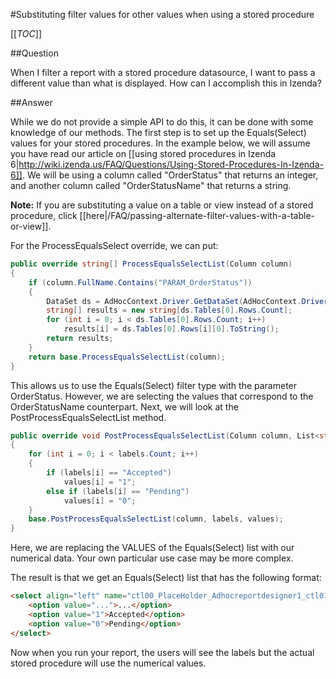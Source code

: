 #Substituting filter values for other values when using a stored procedure

[[_TOC_]]

##Question

When I filter a report with a stored procedure datasource, I want to pass a different value than what is displayed. How can I accomplish this in Izenda?

##Answer

While we do not provide a simple API to do this, it can be done with some knowledge of our methods. The first step is to set up the Equals(Select) values for your stored procedures. In the example below, we will assume you have read our article on [[using stored procedures in Izenda 6|http://wiki.izenda.us/FAQ/Questions/Using-Stored-Procedures-In-Izenda-6]]. We will be using a column called "OrderStatus" that returns an integer, and another column called "OrderStatusName" that returns a string.

**Note:** If you are substituting a value on a table or view instead of a stored procedure, click [[here|/FAQ/passing-alternate-filter-values-with-a-table-or-view]].

For the ProcessEqualsSelect override, we can put:

```csharp
public override string[] ProcessEqualsSelectList(Column column)
{
    if (column.FullName.Contains("PARAM_OrderStatus"))
    {
        DataSet ds = AdHocContext.Driver.GetDataSet(AdHocContext.Driver.CreateCommand("SELECT DISTINCT OrderStatusName FROM [Orders]"));
        string[] results = new string[ds.Tables[0].Rows.Count];
        for (int i = 0; i < ds.Tables[0].Rows.Count; i++)
            results[i] = ds.Tables[0].Rows[i][0].ToString();
        return results;
    }
    return base.ProcessEqualsSelectList(column);
}
```

This allows us to use the Equals(Select) filter type with the parameter OrderStatus. However, we are selecting the values that correspond to the OrderStatusName counterpart. Next, we will look at the PostProcessEqualsSelectList method.

```csharp
public override void PostProcessEqualsSelectList(Column column, List<string> labels, List<string> values)
{
    for (int i = 0; i < labels.Count; i++)
    {
        if (labels[i] == "Accepted")
            values[i] = "1";
        else if (labels[i] == "Pending")
            values[i] = "0";
    }
    base.PostProcessEqualsSelectList(column, labels, values);
}
```

Here, we are replacing the VALUES of the Equals(Select) list with our numerical data. Your own particular use case may be more complex.

The result is that we get an Equals(Select) list that has the following format:

```html
<select align="left" name="ctl00_PlaceHolder_Adhocreportdesigner1_ctl01_cc_SelectValue" style="width:300px" onchange="javascript:CC_OnSelectValueChangedHandler(this);;" pendingforautoupdate="true" size="1">
    <option value="...">...</option>
    <option value="1">Accepted</option>
    <option value="0">Pending</option>
</select>
```

Now when you run your report, the users will see the labels but the actual stored procedure will use the numerical values.